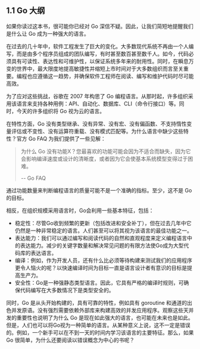 ## 1.1 Go 大纲

如果你读过这本书，很可能你已经对 Go 深信不疑。因此，让我们简短地提醒我们是什么让 Go 成为一种强大的语言。

在过去的几十年中，软件工程发生了巨大的变化。大多数现代系统不再由一个人编写，而是由多个程序员组成的团队编写，有时甚至数百甚至数千人。如今，代码必须具有可读性、表达性和可维护性，以保证系统多年来的耐用性。同时，在瞬息万变的世界中，最大限度地提高敏捷性并缩短上市时间对于大多数组织而言至关重要。编程也应遵循这一趋势，并确保软件工程师在阅读、编写和维护代码时尽可能高效。

为了应对这些挑战，谷歌在 2007 年构思了 Go 编程语言。从那时起，许多组织采用该语言来支持各种用例：API、自动化、数据库、CLI（命令行接口）等。同时，今天的许多组织将 Go 视为云的语言。

在特性方面，Go 没有类型继承、没有异常、没有宏、没有偏函数、不支持惰性变量评估或不变性、没有运算符重载、没有模式匹配等。为什么语言中缺少这些特性？官方 Go FAQ 为我们提供了一些见解：

> 为什么 Go 没有功能X？您最喜欢的功能可能会因为不适合而缺失，因为它会影响编译速度或设计的清晰度，或者因为它会使基本系统模型变得过于困难。
> 
> -- Go FAQ

通过功能数量来判断编程语言的质量可能不是一个准确的指标。至少，这不是 Go 的目标。

相反，在组织规模采用语言时，Go会利用一些基本特征，包括：

* 稳定性：尽管Go收到频繁的更新（包括改进和安全补丁），但在过去几年中它仍然是一种非常稳定的语言。人们甚至可以将其视为该语言的最佳功能之一。
* 表达能力：我们可以通过编写和阅读代码的自然和直观程度来定义编程语言中的表达能力。减少的关键字数量和解决常见问题的有限方法使Go成为大型代码库的表达语言。
* 编译：例如，作为开发人员，还有什么比必须等待构建来测试我们的应用程序更令人恼火的呢？以快速编译时间为目标一直是语言设计者有意识的目标是提高生产力。
* 安全性：Go是一种强静态类型语言。因此，它具有严格的编译时规则，可确保代码编写在大多数情况下是类型安全的。

同时，Go 是从头开始构建的，具有可靠的特性，例如具有 goroutine 和通道的出色并发原语。没有强烈需要依赖外部库来构建高效的并发应用程序。观察这些天并发的重要性也说明了为什么 Go 是现在如此强大的语言，也可能在未来也是如此。但是，人们也可以将Go视为一种简单的语言。从某种意义上说，这不一定是错误的。例如，一个新手可以在不到一天的时间内学习该语言的主要特征。那么，如果 Go 很简单，为什么还要阅读以错误概念为中心的书呢？
